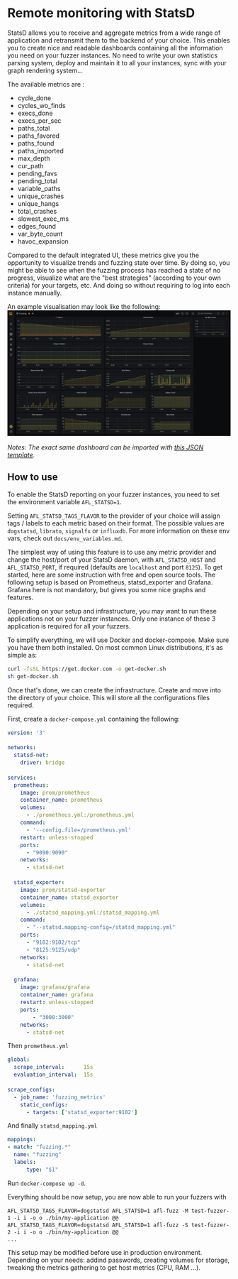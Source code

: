 # Remote monitoring with StatsD

StatsD allows you to receive and aggregate metrics from a wide range of application and retransmit them to the backend of your choice.
This enables you to create nice and readable dashboards containing all the information you need on your fuzzer instances.
No need to write your own statistics parsing system, deploy and maintain it to all your instances, sync with your graph rendering system...

The available metrics are :
- cycle_done
- cycles_wo_finds
- execs_done
- execs_per_sec
- paths_total
- paths_favored
- paths_found
- paths_imported
- max_depth
- cur_path
- pending_favs
- pending_total
- variable_paths
- unique_crashes
- unique_hangs
- total_crashes
- slowest_exec_ms
- edges_found
- var_byte_count
- havoc_expansion

Compared to the default integrated UI, these metrics give you the opportunity to visualize trends and fuzzing state over time.
By doing so, you might be able to see when the fuzzing process has reached a state of no progress, visualize what are the "best strategies"
(according to your own criteria) for your targets, etc. And doing so without requiring to log into each instance manually.

An example visualisation may look like the following:
![StatsD Grafana](./visualization/StatsD-grafana.png)

*Notes: The exact same dashboard can be imported with [this JSON template](./statsd/grafana-afl++.json).*

## How to use

To enable the StatsD reporting on your fuzzer instances, you need to set the environment variable `AFL_STATSD=1`.

Setting `AFL_STATSD_TAGS_FLAVOR` to the provider of your choice will assign tags / labels to each metric based on their format.
The possible values are  `dogstatsd`, `librato`, `signalfx` or `influxdb`.
For more information on these env vars, check out `docs/env_variables.md`.

The simplest way of using this feature is to use any metric provider and change the host/port of your StatsD daemon,
with `AFL_STATSD_HOST` and `AFL_STATSD_PORT`, if required (defaults are `localhost` and port `8125`).
To get started, here are some instruction with free and open source tools.
The following setup is based on Prometheus, statsd_exporter and Grafana.
Grafana here is not mandatory, but gives you some nice graphs and features.

Depending on your setup and infrastructure, you may want to run these applications not on your fuzzer instances.
Only one instance of these 3 application is required for all your fuzzers.

To simplify everything, we will use Docker and docker-compose.
Make sure you have them both installed. On most common Linux distributions, it's as simple as:

```sh
curl -fsSL https://get.docker.com -o get-docker.sh
sh get-docker.sh
```

Once that's done, we can create the infrastructure.
Create and move into the directory of your choice. This will store all the configurations files required.

First, create a `docker-compose.yml` containing the following:
```yml
version: '3'

networks:
  statsd-net:
    driver: bridge

services:
  prometheus:
    image: prom/prometheus
    container_name: prometheus
    volumes:
      - ./prometheus.yml:/prometheus.yml
    command:
      - '--config.file=/prometheus.yml'
    restart: unless-stopped
    ports:
      - "9090:9090"
    networks:
      - statsd-net

  statsd_exporter:
    image: prom/statsd-exporter
    container_name: statsd_exporter
    volumes:
      - ./statsd_mapping.yml:/statsd_mapping.yml
    command:
      - "--statsd.mapping-config=/statsd_mapping.yml"
    ports:
      - "9102:9102/tcp"
      - "8125:9125/udp"
    networks:
      - statsd-net
  
  grafana:
    image: grafana/grafana
    container_name: grafana
    restart: unless-stopped
    ports:
        - "3000:3000"
    networks:
      - statsd-net
```

Then `prometheus.yml`
```yml
global:
  scrape_interval:      15s
  evaluation_interval:  15s

scrape_configs:
  - job_name: 'fuzzing_metrics'
    static_configs:
      - targets: ['statsd_exporter:9102']
```

And finally `statsd_mapping.yml`
```yml 
mappings:
- match: "fuzzing.*"
  name: "fuzzing"
  labels:
      type: "$1"
```

Run `docker-compose up -d`.

Everything should be now setup, you are now able to run your fuzzers with

```
AFL_STATSD_TAGS_FLAVOR=dogstatsd AFL_STATSD=1 afl-fuzz -M test-fuzzer-1 -i i -o o ./bin/my-application @@
AFL_STATSD_TAGS_FLAVOR=dogstatsd AFL_STATSD=1 afl-fuzz -S test-fuzzer-2 -i i -o o ./bin/my-application @@
...
```

This setup may be modified before use in production environment. Depending on your needs: addind passwords, creating volumes for storage,
tweaking the metrics gathering to get host metrics (CPU, RAM ...).